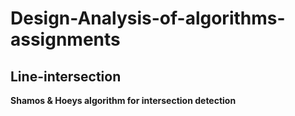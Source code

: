 # Design-Analysis-of-algorithms-assignments

## Line-intersection

**Shamos & Hoeys algorithm for intersection detection**

